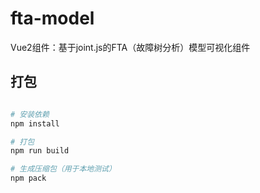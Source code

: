 # fta-model

Vue2组件：基于joint.js的FTA（故障树分析）模型可视化组件

## 打包

```bash

# 安装依赖
npm install

# 打包
npm run build

# 生成压缩包（用于本地测试）
npm pack

```
